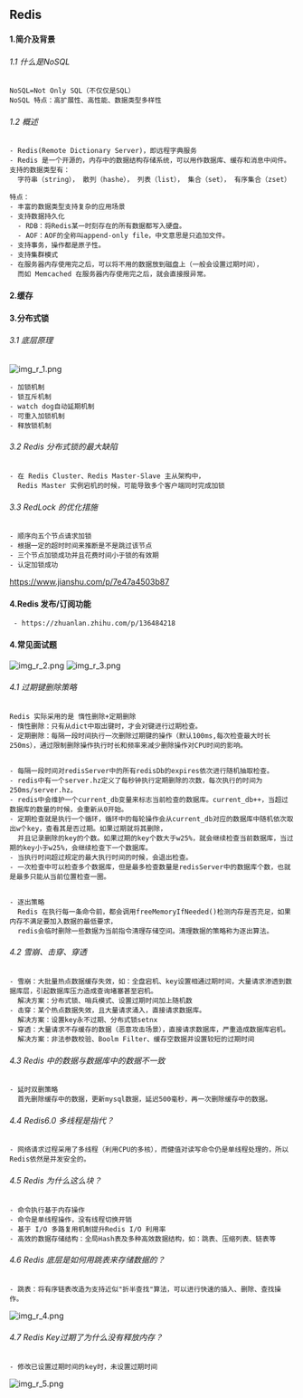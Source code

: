 ## Redis
#### 1.简介及背景
###### 1.1 什么是NoSQL
    NoSQL=Not Only SQL（不仅仅是SQL）
    NoSQL 特点：高扩展性、高性能、数据类型多样性
###### 1.2 概述
    - Redis(Remote Dictionary Server)，即远程字典服务
    - Redis 是一个开源的，内存中的数据结构存储系统，可以用作数据库、缓存和消息中间件。支持的数据类型有：
      字符串（string）， 散列（hashe）， 列表（list）， 集合（set）， 有序集合（zset）
    
    特点：
    - 丰富的数据类型支持复杂的应用场景
    - 支持数据持久化
      - RDB：将Redis某一时刻存在的所有数据都写入硬盘。
      - AOF：AOF的全称叫append-only file，中文意思是只追加文件。
    - 支持事务，操作都是原子性。
    - 支持集群模式
    - 在服务器内存使用完之后，可以将不用的数据放到磁盘上（一般会设置过期时间），
      而如 Memcached 在服务器内存使用完之后，就会直接报异常。
#### 2.缓存
#### 3.分布式锁 
###### 3.1 底层原理
![img_r_1.png](png/img_r_1.png)
 
    - 加锁机制
    - 锁互斥机制
    - watch dog自动延期机制
    - 可重入加锁机制
    - 释放锁机制
###### 3.2 Redis 分布式锁的最大缺陷
    - 在 Redis Cluster、Redis Master-Slave 主从架构中，
      Redis Master 实例宕机的时候，可能导致多个客户端同时完成加锁

###### 3.3 RedLock 的优化措施
    - 顺序向五个节点请求加锁
    - 根据一定的超时时间来推断是不是跳过该节点
    - 三个节点加锁成功并且花费时间小于锁的有效期
    - 认定加锁成功
https://www.jianshu.com/p/7e47a4503b87

#### 4.Redis 发布/订阅功能
     - https://zhuanlan.zhihu.com/p/136484218
#### 4.常见面试题
![img_r_2.png](png/img_r_2.png)
![img_r_3.png](png/img_r_3.png)

###### 4.1 过期键删除策略
    Redis 实际采用的是 惰性删除+定期删除
    - 惰性删除：只有从dict中取出键时，才会对键进行过期检查。
    - 定期删除：每隔一段时间执行一次删除过期键的操作（默认100ms,每次检查最大时长250ms），通过限制删除操作执行时长和频率来减少删除操作对CPU时间的影响。


    - 每隔一段时间对redisServer中的所有redisDb的expires依次进行随机抽取检查。
    - redis中有一个server.hz定义了每秒钟执行定期删除的次数，每次执行的时间为250ms/server.hz。
    - redis中会维护一个current_db变量来标志当前检查的数据库。current_db++，当超过数据库的数量的时候，会重新从0开始。
    - 定期检查就是执行一个循环，循环中的每轮操作会从current_db对应的数据库中随机依次取出w个key，查看其是否过期。如果过期就将其删除， 
      并且记录删除的key的个数。如果过期的key个数大于w25%，就会继续检查当前数据库，当过期的key小于w25%，会继续检查下一个数据库。
    - 当执行时间超过规定的最大执行时间的时候，会退出检查。
    - 一次检查中可以检查多个数据库，但是最多检查数量是redisServer中的数据库个数，也就是最多只能从当前位置检查一圈。
  

    - 逐出策略
      Redis 在执行每一条命令前，都会调用freeMemoryIfNeeded()检测内存是否充足，如果内存不满足要加入数据的最低要求，
      redis会临时删除一些数据为当前指令清理存储空间。清理数据的策略称为逐出算法。

###### 4.2 雪崩、击穿、穿透
    - 雪崩：大批量热点数据缓存失效，如：全盘宕机、key设置相通过期时间，大量请求渗透到数据库层，引起数据库压力造成查询堵塞甚至宕机。
      解决方案：分布式锁、哨兵模式、设置过期时间加上随机数
    - 击穿：某个热点数据失效，且大量请求涌入，直接请求数据库。
      解决方案：设置key永不过期、分布式锁setnx
    - 穿透：大量请求不存缓存的数据（恶意攻击场景），直接请求数据库，严重造成数据库宕机。
      解决方案：非法参数校验、Boolm Filter、缓存空数据并设置较短的过期时间

###### 4.3 Redis 中的数据与数据库中的数据不一致
    - 延时双删策略
      首先删除缓存中的数据，更新mysql数据，延迟500毫秒，再一次删除缓存中的数据。

###### 4.4 Redis6.0 多线程是指代？
    - 网络请求过程采用了多线程（利用CPU的多核），而健值对读写命令仍是单线程处理的，所以Redis依然是并发安全的。

###### 4.5 Redis 为什么这么块？
    - 命令执行基于内存操作
    - 命令是单线程操作，没有线程切换开销
    - 基于 I/O 多路复用机制提升Redis I/O 利用率
    - 高效的数据存储结构：全局Hash表及多种高效数据结构，如：跳表、压缩列表、链表等

###### 4.6 Redis 底层是如何用跳表来存储数据的？
    - 跳表：将有序链表改造为支持近似"折半查找"算法，可以进行快速的插入、删除、查找操作。
![img_r_4.png](png/img_r_4.png)

###### 4.7 Redis Key过期了为什么没有释放内存？
    - 修改已设置过期时间的key时，未设置过期时间
![img_r_5.png](png/img_r_5.png)


